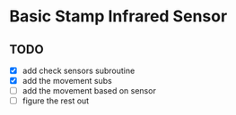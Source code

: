 # Basic Stamp Infrared Sensor

## TODO
* [X] add check sensors subroutine
* [X] add the movement subs
* [ ] add the movement based on sensor
* [ ] figure the rest out